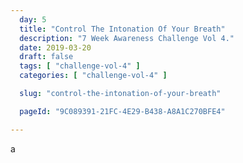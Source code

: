 ```yaml
---
  day: 5
  title: "Control The Intonation Of Your Breath"
  description: "7 Week Awareness Challenge Vol 4."
  date: 2019-03-20
  draft: false
  tags: [ "challenge-vol-4" ]
  categories: [ "challenge-vol-4" ]

  slug: "control-the-intonation-of-your-breath"

  pageId: "9C089391-21FC-4E29-B438-A8A1C270BFE4"

---
```


a